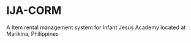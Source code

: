 # IJA-CORM
A Item rental management system for Infant Jesus Academy located at Marikina, Philippines
